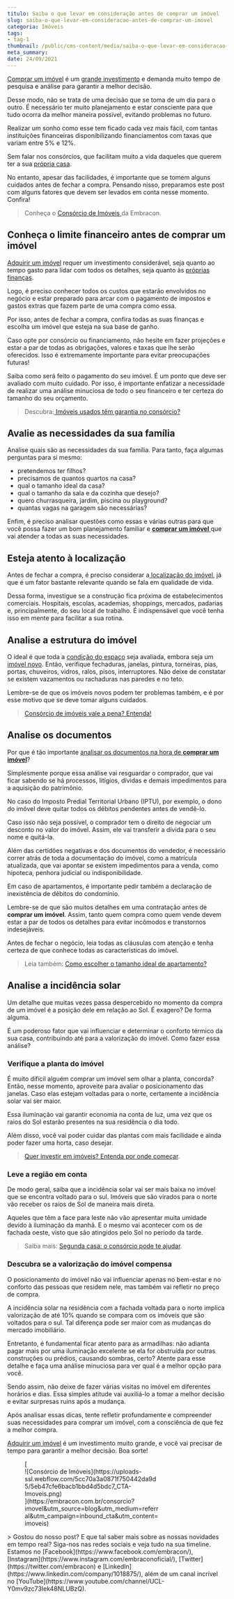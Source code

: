 ```yaml
---
titulo: Saiba o que levar em consideração antes de comprar um imóvel
slug: saiba-o-que-levar-em-consideracao-antes-de-comprar-um-imovel
categoria: Imóveis
tags:
- tag-1
thumbnail: /public/cms-content/media/saiba-o-que-levar-em-consideracao-antes-de-comprar-um-imovel.jpg
meta_summary: 
date: 24/09/2021
---
```

[Comprar um imóvel](https://www.imovelweb.com.br/noticias/mercado-imobiliario/4-dicas-para-realizar-um-bom-negocio-na-hora-de-comprar-um-imovel/?utm_source=blog&utm_medium=brand&utm_campaign=embraconum) é um [grande investimento](https://www.embracon.com.br/blog/investir-em-imoveis-onde-comecar) e demanda muito tempo de pesquisa e análise para garantir a melhor decisão.

Desse modo, não se trata de uma decisão que se toma de um dia para o outro. É necessário ter muito planejamento e estar consciente para que tudo ocorra da melhor maneira possível, evitando problemas no futuro.

Realizar um sonho como esse tem ficado cada vez mais fácil, com tantas instituições financeiras disponibilizando financiamentos com taxas que variam entre 5% e 12%.

Sem falar nos consórcios, que facilitam muito a vida daqueles que querem ter a sua [própria casa](https://www.embracon.com.br/blog/como-sair-do-aluguel-definitivamente).

No entanto, apesar das facilidades, é importante que se tomem alguns cuidados antes de fechar a compra. Pensando nisso, preparamos este post com alguns fatores que devem ser levados em conta nesse momento. Confira!

> Conheça o [Consórcio de Imóveis ](https://www.embracon.com.br/consorcio-de-imoveis)da Embracon.

Conheça o limite financeiro antes de comprar um imóvel
------------------------------------------------------

[Adquirir um imóvel](https://www.embracon.com.br/blog/8-dicas-compra-primeiro-imovel) requer um investimento considerável, seja quanto ao tempo gasto para lidar com todos os detalhes, seja quanto às [próprias finanças](https://www.embracon.com.br/blog/planeje-sua-vida-financeira-e-fique-sempre-no-azul).

Logo, é preciso conhecer todos os custos que estarão envolvidos no negócio e estar preparado para arcar com o pagamento de impostos e gastos extras que fazem parte de uma compra como essa.

Por isso, antes de fechar a compra, confira todas as suas finanças e escolha um imóvel que esteja na sua base de ganho.

Caso opte por consórcio ou financiamento, não hesite em fazer projeções e estar a par de todas as obrigações, valores e taxas que lhe serão oferecidos. Isso é extremamente importante para evitar preocupações futuras!

Saiba como será feito o pagamento do seu imóvel. É um ponto que deve ser avaliado com muito cuidado. Por isso, é importante enfatizar a necessidade de realizar uma análise minuciosa de todo o seu financeiro e ter certeza do tamanho do seu orçamento.

> Descubra:[ Imóveis usados têm garantia no consórcio?](https://www.embracon.com.br/blog/imoveis-usados-tem-garantia-no-consorcio)

Avalie as necessidades da sua família
-------------------------------------

Analise quais são as necessidades da sua família. Para tanto, faça algumas perguntas para si mesmo:

- pretendemos ter filhos?
- precisamos de quantos quartos na casa?
- qual o tamanho ideal da casa?
- qual o tamanho da sala e da cozinha que desejo?
- quero churrasqueira, jardim, piscina ou playground?
- quantas vagas na garagem são necessárias?

Enfim, é preciso analisar questões como essas e várias outras para que você possa fazer um bom planejamento familiar e [**comprar um imóvel** ](https://www.embracon.com.br/blog/como-comprar-um-apartamento)que vai atender a todas as suas necessidades.

Esteja atento à localização
---------------------------

Antes de fechar a compra, é preciso considerar a[ localização do imóvel](https://www.embracon.com.br/blog/saiba-o-que-considerar-ao-escolher-um-bairro-para-morar), já que é um fator bastante relevante quando se fala em qualidade de vida.

Dessa forma, investigue se a construção fica próxima de estabelecimentos comerciais. Hospitais, escolas, academias, shoppings, mercados, padarias e, principalmente, do seu local de trabalho. É indispensável que você tenha isso em mente para facilitar a sua rotina.

Analise a estrutura do imóvel
-----------------------------

O ideal é que toda a [condição do espaço](https://www.embracon.com.br/blog/vai-construir-uma-casa-descubra-quanto-vai-custar) seja avaliada, embora seja um [imóvel novo](https://www.embracon.com.br/blog/como-comprar-um-apartamento). Então, verifique fechaduras, janelas, pintura, torneiras, pias, portas, chuveiros, vidros, ralos, pisos, interruptores. Não deixe de constatar se existem vazamentos ou rachaduras nas paredes e no teto.

Lembre-se de que os imóveis novos podem ter problemas também, e é por esse motivo que se deve tomar alguns cuidados.

> [Consórcio de imóveis vale a pena? Entenda!](https://www.embracon.com.br/blog/consorcio-de-imoveis-vale-a-pena)

Analise os documentos
---------------------

Por que é tão importante [analisar os documentos na hora de **comprar um imóvel**](https://www.embracon.com.br/blog/qual-e-a-documentacao-necessaria-para-a-compra-de-um-imovel)?

Simplesmente porque essa análise vai resguardar o comprador, que vai ficar sabendo se há processos, litígios, dívidas e demais impedimentos para a aquisição do patrimônio.

No caso do Imposto Predial Territorial Urbano (IPTU), por exemplo, o dono do imóvel deve quitar todos os débitos pendentes antes de vendê-lo.

Caso isso não seja possível, o comprador tem o direito de negociar um desconto no valor do imóvel. Assim, ele vai transferir a dívida para o seu nome e quitá-la.

Além das certidões negativas e dos documentos do vendedor, é necessário correr atrás de toda a documentação do imóvel, como a matrícula atualizada, que vai apontar se existem impedimentos para a venda, como hipoteca, penhora judicial ou indisponibilidade.

Em caso de apartamentos, é importante pedir também a declaração de inexistência de débitos do condomínio.

Lembre-se de que são muitos detalhes em uma contratação antes de **comprar um imóvel**. Assim, tanto quem compra como quem vende devem estar a par de todos os detalhes para evitar incômodos e transtornos indesejáveis.

Antes de fechar o negócio, leia todas as cláusulas com atenção e tenha certeza de que conhece todas as características do imóvel.

> Leia também: [Como escolher o tamanho ideal de apartamento?](https://www.embracon.com.br/blog/como-escolher-o-tamanho-ideal-de-apartamento)

Analise a incidência solar
--------------------------

Um detalhe que muitas vezes passa despercebido no momento da compra de um imóvel é a posição dele em relação ao Sol. É exagero? De forma alguma.

É um poderoso fator que vai influenciar e determinar o conforto térmico da sua casa, contribuindo até para a valorização do imóvel. Como fazer essa análise?

### Verifique a planta do imóvel

É muito difícil alguém comprar um imóvel sem olhar a planta, concorda? Então, nesse momento, aproveite para avaliar o posicionamento das janelas. Caso elas estejam voltadas para o norte, certamente a incidência solar vai ser maior.

Essa iluminação vai garantir economia na conta de luz, uma vez que os raios do Sol estarão presentes na sua residência o dia todo.

Além disso, você vai poder cuidar das plantas com mais facilidade e ainda poder fazer uma horta, caso desejar.

> [Quer investir em imóveis? Entenda por onde começar](https://www.embracon.com.br/blog/investir-em-imoveis-onde-comecar).

### Leve a região em conta

De modo geral, saiba que a incidência solar vai ser mais baixa no imóvel que se encontra voltado para o sul. Imóveis que são virados para o norte vão receber os raios de Sol de maneira mais direta.

Aqueles que têm a face para leste não vão apresentar muita umidade devido à iluminação da manhã. E o mesmo vai acontecer com os de fachada oeste, visto que são atingidos pelo Sol no período da tarde.

> Saiba mais: [Segunda casa: o consórcio pode te ajudar](https://www.embracon.com.br/blog/segunda-casa-o-consorcio-pode-te-ajudar).

### Descubra se a valorização do imóvel compensa

O posicionamento do imóvel não vai influenciar apenas no bem-estar e no conforto das pessoas que residem nele, mas também vai refletir no preço de compra.

A incidência solar na residência com a fachada voltada para o norte implica valorização de até 10% quando se compara com os imóveis que são voltados para o sul. Tal diferença pode ser maior com as mudanças do mercado imobiliário.

Entretanto, é fundamental ficar atento para as armadilhas: não adianta pagar mais por uma iluminação excelente se ela for obstruída por outras construções ou prédios, causando sombras, certo? Atente para esse detalhe e faça uma análise minuciosa para ver qual é a melhor opção para você.

Sendo assim, não deixe de fazer várias visitas no imóvel em diferentes horários e dias. Essa simples atitude vai auxiliá-lo a tomar a melhor decisão e evitar surpresas ruins após a mudança.

Após analisar essas dicas, tente refletir profundamente e compreender suas necessidades para comprar um imóvel, com a consciência de que fez a melhor compra.

[Adquirir um imóvel](https://www.embracon.com.br/blog/como-construir-a-casa-dos-sonhos-guia-completo) é um investimento muito grande, e você vai precisar de tempo para garantir a melhor decisão. Boa sorte!

<figure class="w-richtext-figure-type-image w-richtext-align-center" style="max-width:310px">[<div>![Consórcio de Imóveis](https://uploads-ssl.webflow.com/5cc70a3a0871f750442da9d5/5eb47cfe6bacb1bbd4d5bdc7_CTA-Imoveis.png)</div>](https://embracon.com.br/consorcio?imovel&utm_source=blog&utm_medium=referral&utm_campaign=inbound_cta&utm_content=imoveis)</figure>> Gostou do nosso post? E que tal saber mais sobre as nossas novidades em tempo real? Siga-nos nas redes sociais e veja tudo na sua timeline. Estamos no [Facebook](https://www.facebook.com/embracon/), [Instagram](https://www.instagram.com/embraconoficial/), [Twitter](https://twitter.com/embracon) e [LinkedIn](https://www.linkedin.com/company/1018875/), além de um canal incrível no [YouTube](https://www.youtube.com/channel/UCL-Y0mv9zc73Iek48NLUBzQ).
